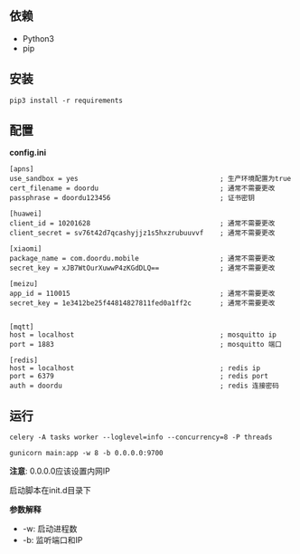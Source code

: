 
## 依赖

* Python3
* pip

## 安装

    pip3 install -r requirements

## 配置

**config.ini**

    [apns]
    use_sandbox = yes                                   ; 生产环境配置为true
    cert_filename = doordu                              ; 通常不需要更改
    passphrase = doordu123456                           ; 证书密钥

    [huawei]
    client_id = 10201628                                ; 通常不需要更改
    client_secret = sv76t42d7qcashyjjz1s5hxzrubuuvvf    ; 通常不需要更改

    [xiaomi]
    package_name = com.doordu.mobile                    ; 通常不需要更改
    secret_key = xJB7WtOurXuwwP4zKGdDLQ==               ; 通常不需要更改
    
    [meizu]
    app_id = 110015                                     ; 通常不需要更改
    secret_key = 1e3412be25f44814827811fed0a1ff2c       ; 通常不需要更改
    

    [mqtt]
    host = localhost                                    ; mosquitto ip
    port = 1883                                         ; mosquitto 端口
    
    [redis]
    host = localhost                                    ; redis ip
    port = 6379                                         ; redis port
    auth = doordu                                       ; redis 连接密码
    

## 运行

    celery -A tasks worker --loglevel=info --concurrency=8 -P threads

    gunicorn main:app -w 8 -b 0.0.0.0:9700

**注意**: 0.0.0.0应该设置内网IP

启动脚本在init.d目录下

**参数解释**

* -w: 启动进程数
* -b: 监听端口和IP
